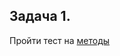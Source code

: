 ## Задача 1.

Пройти тест на [методы](https://docs.google.com/forms/d/e/1FAIpQLSdf3AHF_FCj2vjxJpXnBRvllXMbAp9hzG1xIBRXlmh2de2WyQ/viewform?usp=sf_link)

